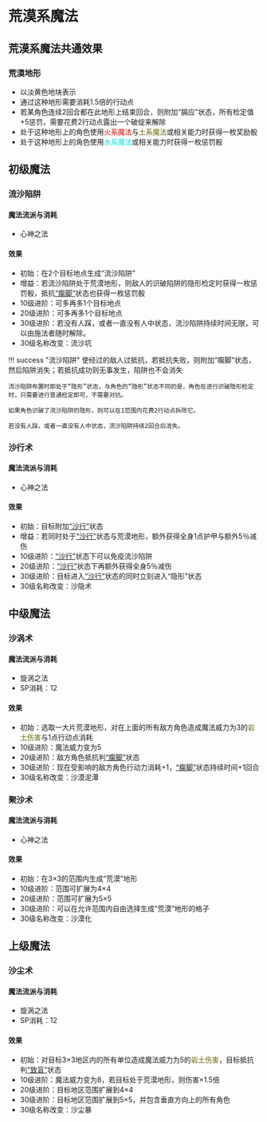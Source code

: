 # 荒漠系魔法

## 荒漠系魔法共通效果

### 荒漠地形

* 以淡黄色地块表示
* 通过这种地形需要消耗1.5倍的行动点
* 若某角色连续2回合都在此地形上结束回合，则附加“膈应”状态，所有检定值+5惩罚，需要花费2行动点露出一个破绽来解除
* 处于这种地形上的角色使用<font color="#dd0000">火系魔法</font>与<font color="#666600">土系魔法</font>或相关能力时获得一枚奖励骰
* 处于这种地形上的角色使用<font color="#00dddd">水系魔法</font>或相关能力时获得一枚惩罚骰

## 初级魔法

### 流沙陷阱

#### 魔法流派与消耗

* 心神之法

#### 效果

* 初始：在2个目标地点生成“流沙陷阱”
* 增益：若流沙陷阱处于荒漠地形，则敌人的识破陷阱的隐形检定时获得一枚惩罚骰，抵抗<a href="../../../status/normal/#瘸脚" target="_blank">“瘸脚”</a>状态也获得一枚惩罚骰
* 10级进阶：可多再多1个目标地点
* 20级进阶：可多再多1个目标地点
* 30级进阶：若没有人踩，或者一直没有人中状态，流沙陷阱持续时间无限，可以由施法者随时解除。
* 30级名称改变：流沙坑

!!! success "流沙陷阱"
    使经过的敌人过抵抗，若抵抗失败，则附加“瘸脚”状态，然后陷阱消失；若抵抗成功则无事发生，陷阱也不会消失

    流沙陷阱布置时即处于“隐形”状态，与角色的“隐形”状态不同的是，角色在进行识破隐形检定时，只需要进行普通检定即可，不需要对抗。

    如果角色识破了流沙陷阱的隐形，则可以在1范围内花费2行动点拆除它。

    若没有人踩，或者一直没有人中状态，流沙陷阱持续2回合后消失。

### 沙行术

#### 魔法流派与消耗

* 心神之法

#### 效果

* 初始：目标附加<a href="../../../status/normal/#沙行" target="_blank">“沙行”</a>状态
* 增益：若同时处于<a href="../../../status/normal/#沙行" target="_blank">“沙行”</a>状态与荒漠地形，额外获得全身1点护甲与额外5％减伤
* 10级进阶：<a href="../../../status/normal/#沙行" target="_blank">“沙行”</a>状态下可以免疫流沙陷阱
* 20级进阶：<a href="../../../status/normal/#沙行" target="_blank">“沙行”</a>状态下再额外获得全身5％减伤
* 30级进阶：目标进入<a href="../../../status/normal/#沙行" target="_blank">“沙行”</a>状态的同时立刻进入“隐形”状态
* 30级名称改变：沙隐术

## 中级魔法

### 沙涡术

#### 魔法流派与消耗

* 旋涡之法
* SP消耗：12

#### 效果

* 初始：选取一大片荒漠地形，对在上面的所有敌方角色造成魔法威力为3的<font color="#666600">岩土伤害</font>与1点行动点消耗
* 10级进阶：魔法威力变为5
* 20级进阶：敌方角色抵抗判<a href="../../../status/normal/#瘸脚" target="_blank">“瘸脚”</a>状态
* 30级进阶：现在受影响的敌方角色行动力消耗+1，<a href="../../../status/normal/#瘸脚" target="_blank">“瘸脚”</a>状态持续时间+1回合
* 30级名称改变：沙漠泥潭

### 聚沙术

#### 魔法流派与消耗

* 心神之法

#### 效果

* 初始：在3×3的范围内生成“荒漠”地形
* 10级进阶：范围可扩展为4×4
* 20级进阶：范围可扩展为5×5
* 30级进阶：可以在允许范围内自由选择生成“荒漠”地形的格子
* 30级名称改变：沙漠化

## 上级魔法

### 沙尘术

#### 魔法流派与消耗

* 旋涡之法
* SP消耗：12

#### 效果

* 初始：对目标3×3地区内的所有单位造成魔法威力为5的<font color="#666600">岩土伤害</font>，目标抵抗判<a href="../../../status/normal/#致盲" target="_blank">“致盲”</a>状态
* 10级进阶：魔法威力变为8，若目标处于荒漠地形，则伤害×1.5倍
* 20级进阶：目标地区范围扩展到4×4
* 30级进阶：目标地区范围扩展到5×5，并包含垂直方向上的所有角色
* 30级名称改变：沙尘暴

